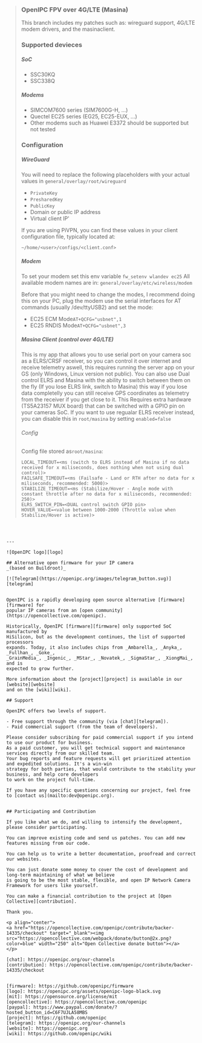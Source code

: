 >### OpenIPC FPV over 4G/LTE (Masina)
>
>This branch includes my patches such as: wireguard support, 4G/LTE modem drivers, and the masinaclient.
>
>### Supported devieces
>##### SoC
>- SSC30KQ
>- SSC338Q
>##### Modems
>- SIMCOM7600 series (SIM7600G-H, ...)
>- Quectel EC25 series (EG25, EC25-EUX, ...)
>- Other modems such as Huawei E3372 should be supported but not tested
>### Configuration
>##### WireGuard
>You will need to replace the following placeholders with your actual values in `general/overlay/root/wireguard`
>
>- `PrivateKey`
>- `PresharedKey`
>- `PublicKey`
>- Domain or public IP address
>- Virtual client IP'
>
>If you are using PiVPN, you can find these values in your client configuration file, typically located at:
>
>```
>~/home/<user>/configs/<client.conf>
>```
>##### Modem
>To set your modem set this env variable
>`fw_setenv wlandev ec25`
>All available modem names are in: `general/overlay/etc/wireless/modem`
>
>Before that you might need to change the modes, I recommend doing this on your PC, plug the modem use the serial interfaces for AT commands (usually /dev/ttyUSB2) and set the mode:
>- EC25 ECM Mode`AT+QCFG="usbnet",1`
>- EC25 RNDIS Mode`AT+QCFG="usbnet",3`
>
>##### Masina Client (control over 4G/LTE)
> This is my app that allows you to use serial port on your camera soc as a ELRS/CRSF receiver, so you can control it over internet and receive telemetry aswell, this requires running the server app on your GS (only Windows, Linux version not public).
>You can also use Dual control ELRS and Masina with the ability to switch between them on the fly (If you lose ELRS link, switch to Masina) this way if you lose data completelly you can still receive GPS coordinates as telemetry from the receiver if you get close to it. This Requires extra hardware (TS5A23157 MUX board) that can be switched with a GPIO pin on your cameras SoC.
>If you want to use regualar ELRS receiver instead, you can disable this in `root/masina` by setting `enabled=false`
>
>###### Config
>Config file stored as`root/masina`:
>```GROUND_IP=<GS Virtual IP>
>LOCAL_TIMEOUT=<ms (switch to ELRS instead of Masina if no data received for x miliseconds, does nothing when not using dual control)>
>FAILSAFE_TIMEOUT=<ms (Failsafe - Land or RTH after no data for x miliseconds, recommended: 5000)>
>STABILIZE_TIMEOUT=<ms (Stabilize/Hover - Angle mode with constant throttle after no data for x miliseconds, recommended: 250)>
>ELRS_SWITCH_PIN=<DUAL control switch GPIO pin>
>HOVER_VALUE=<value between 1000-2000 (Throttle value when Stabilize/Hover is active)>
```



---

![OpenIPC logo][logo]

## Alternative open firmware for your IP camera
_(based on Buildroot)_

[![Telegram](https://openipc.org/images/telegram_button.svg)][telegram]


OpenIPC is a rapidly developing open source alternative [firmware][firmware] for 
popular IP cameras from an [open community](https://opencollective.com/openipc).

Historically, OpenIPC [firmware][firmware] only supported SoC manufactured by 
HiSilicon, but as the development continues, the list of supported processors
expands. Today, it also includes chips from _Ambarella_, _Anyka_, _Fullhan_, _Goke_,
_GrainMedia_, _Ingenic_, _MStar_, _Novatek_, _SigmaStar_, _XiongMai_, and is 
expected to grow further.

More information about the [project][project] is available in our [website][website]
and on the [wiki][wiki].

## Support

OpenIPC offers two levels of support.

- Free support through the community (via [chat][telegram]).
- Paid commercial support (from the team of developers).

Please consider subscribing for paid commercial support if you intend to use our product for business.
As a paid customer, you will get technical support and maintenance services directly from our skilled team.
Your bug reports and feature requests will get prioritized attention and expedited solutions. It's a win-win
strategy for both parties, that would contribute to the stability your business, and help core developers
to work on the project full-time.

If you have any specific questions concerning our project, feel free to [contact us](mailto:dev@openipc.org).


## Participating and Contribution

If you like what we do, and willing to intensify the development, please consider participating.

You can improve existing code and send us patches. You can add new features missing from our code.

You can help us to write a better documentation, proofread and correct our websites.

You can just donate some money to cover the cost of development and long-term maintaining of what we believe
is going to be the most stable, flexible, and open IP Network Camera Framework for users like yourself.

You can make a financial contribution to the project at [Open Collective][contribution].

Thank you.

<p align="center">
<a href="https://opencollective.com/openipc/contribute/backer-14335/checkout" target="_blank"><img src="https://opencollective.com/webpack/donate/button@2x.png?color=blue" width="250" alt="Open Collective donate button"></a>
</p>

[chat]: https://openipc.org/our-channels
[contribution]: https://opencollective.com/openipc/contribute/backer-14335/checkout


[firmware]: https://github.com/openipc/firmware
[logo]: https://openipc.org/assets/openipc-logo-black.svg
[mit]: https://opensource.org/license/mit
[opencollective]: https://opencollective.com/openipc
[paypal]: https://www.paypal.com/donate/?hosted_button_id=C6F7UJLA58MBS
[project]: https://github.com/openipc
[telegram]: https://openipc.org/our-channels
[website]: https://openipc.org
[wiki]: https://github.com/openipc/wiki
